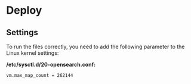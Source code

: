 # Deploy

## Settings

To run the files correctly, you need to add the following parameter to the Linux kernel settings:

**/etc/sysctl.d/20-opensearch.conf:**
```
vm.max_map_count = 262144
```
